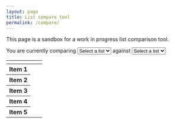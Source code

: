 ```yaml
---
layout: page
title: List compare tool
permalink: /compare/
---
```


This page is a sandbox for a work in progress list comparison tool.

<p>You are currently comparing <select class="dataSelect" id="country-select1">
<option>Select a list</option>
</select> against <select class="dataSelect" id="country-select2">
<option>Select a list</option>
</select></p>

<table class="country-table">
<thead class="country-table-head">
    <tr>
    <th></th>
    <th id="country-header1"></th>
    <th id="country-header2"></th>
    </tr>
</thead>
<tbody class="country-table-body">
    <tr>
    <th>Item 1</th>
    <td id="country-capital1"></td>
    <td id="country-capital2"></td>
    </tr>
    <tr>
    <th>Item 2</th>
    <td id="country-region1"></td>
    <td id="country-region2"></td>
    </tr>
    <tr>
    <th>Item 3</th>
    <td id="country-sub-region1"></td>
    <td id="country-sub-region2"></td>
    </tr>
    <tr>
    <th>Item 4</th>
    <td id="country-population1"></td>
    <td id="country-population2"></td>
    </tr>
    <tr>
    <th>Item 5</th>
    <td id="country-domain1"></td>
    <td id="country-domain2"></td>
    </tr>
</tbody>
</table>
<script>
    $('.dataSelect').change(function() {
    const selection = $(this).val()
    let dataColumn = $(this).attr('id')
    let columnNum = dataColumn.substr(dataColumn.length - 1)
    countriesData.done((data) => {
        const country = data.find((country) => country.alpha2Code === selection)
        $(`#country-header${columnNum}`).html(`${country.nativeName}</br>${country.name}</br ><img class="country-flag" src="${country.flag}">`)
        $(`#country-capital${columnNum}`).html(country.capital)
        $(`#country-region${columnNum}`).html(country.region)
        $(`#country-sub-region${columnNum}`).html(country.subregion)
        $(`#country-population${columnNum}`).html(country.population)
        $(`#country-domain${columnNum}`).html(country.topLevelDomain)
    })
    })
</script>